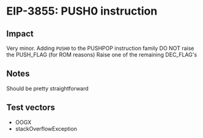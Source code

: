 # EIP-3855: PUSH0 instruction

## Impact

Very minor.
Adding `PUSH0` to the PUSHPOP instruction family
DO NOT raise the PUSH_FLAG (for ROM reasons)
Raise one of the remaining DEC_FLAG's

## Notes

Should be pretty straightforward

## Test vectors

- OOGX
- stackOverflowException
